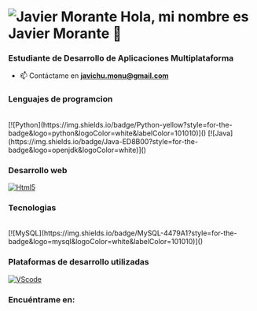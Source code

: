 # ![Javier Morante]() Hola, mi nombre es Javier Morante 👋
###  Estudiante de Desarrollo de Aplicaciones Multiplataforma

- 📫 Contáctame en **javichu.monu@gmail.com**

### Lenguajes de programcion
</br>
[![Python](https://img.shields.io/badge/Python-yellow?style=for-the-badge&logo=python&logoColor=white&labelColor=101010)]()
[![Java](https://img.shields.io/badge/Java-ED8B00?style=for-the-badge&logo=openjdk&logoColor=white)]()

### Desarrollo web
[![Html5](https://img.shields.io/badge/HTML5-E34F26?style=for-the-badge&logo=html5&logoColor=white)]()


### Tecnologias
</br>
<!-- [![MongoDB](https://img.shields.io/badge/MongoDB-47A248?style=for-the-badge&logo=mongodb&logoColor=white&labelColor=101010)]() -->
[![MySQL](https://img.shields.io/badge/MySQL-4479A1?style=for-the-badge&logo=mysql&logoColor=white&labelColor=101010)]()

### Plataformas de desarrollo utilizadas
[![VScode](https://img.shields.io/badge/VS%20Code%20Insiders-35b393.svg?style=for-the-badge&logo=visual-studio-code&logoColor=white)]()

### Encuéntrame en:
